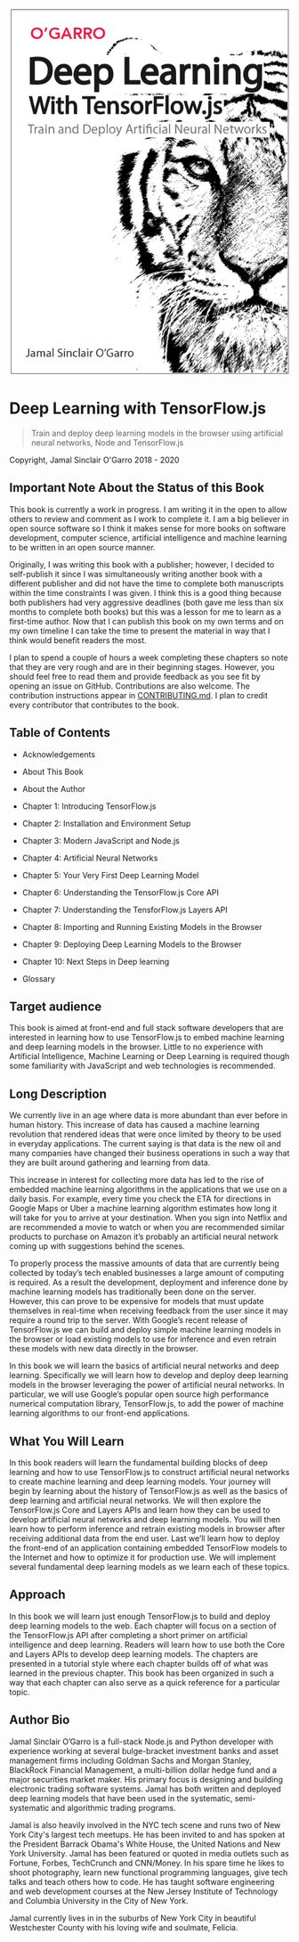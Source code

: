 ![](./images/cover.png)

# Deep Learning with TensorFlow.js

> Train and deploy deep learning models in the browser using artificial neural networks, Node and TensorFlow.js

Copyright, Jamal Sinclair O'Garro 2018 - 2020

## Important Note About the Status of this Book

This book is currently a work in progress. I am writing it in the open to allow others to review and comment as I work to complete it. I am a big believer in open source software so I think it makes sense for more books on software development, computer science, artificial intelligence and machine learning to be written in an open source manner. 

Originally, I was writing this book with a publisher; however, I decided to self-publish it since I was simultaneously writing another book with a different publisher and did not have the time to complete both manuscripts within the time constraints I was given. I think this is a good thing because both publishers had very aggressive deadlines (both gave me less than six months to complete both books) but this was a lesson for me to learn as a first-time author. Now that I can publish this book on my own terms and on my own timeline I can take the time to present the material in way that I think would benefit readers the most.

I plan to spend a couple of hours a week completing these chapters so note that they are very rough and are in their beginning stages. However, you should feel free to read them and provide feedback as you see fit by opening an issue on GitHub. Contributions are also welcome. The contribution instructions appear in [CONTRIBUTING.md](./CONTRIBUTING.md). I plan to credit every contributor that contributes to the book.


## Table of Contents

- Acknowledgements

- About This Book

- About the Author

- Chapter 1: Introducing TensorFlow.js

- Chapter 2: Installation and Environment Setup

- Chapter 3: Modern JavaScript and Node.js

- Chapter 4: Artificial Neural Networks

- Chapter 5: Your Very First Deep Learning Model

- Chapter 6: Understanding the TensorFlow.js Core API

- Chapter 7: Understanding the TensforFlow.js Layers API

- Chapter 8: Importing and Running Existing Models in the Browser

- Chapter 9: Deploying Deep Learning Models to the Browser

- Chapter 10: Next Steps in Deep learning

- Glossary


## Target audience

This book is aimed at front-end and full stack software developers that are interested in learning how to use TensorFlow.js to embed machine learning and deep learning models in the browser. Little to no experience with Artificial Intelligence, Machine Learning or Deep Learning is required though some familiarity with JavaScript and web technologies is recommended.


## Long Description

We currently live in an age where data is more abundant than ever before in human history. This increase of data has caused a machine learning revolution that rendered ideas that were once limited by theory to be used in everyday applications. The current saying is that data is the new oil and many companies have changed their business operations in such a way that they are built around gathering and learning from data.

This increase in interest for collecting more data has led to the rise of embedded machine learning algorithms in the applications that we use on a daily basis. For example, every time you check the ETA for directions in Google Maps or Uber a machine learning algorithm estimates how long it will take for you to arrive at your destination. When you sign into Netflix and are recommended a movie to watch or when you are recommended similar products to purchase on Amazon it’s probably an artificial neural network coming up with suggestions behind the scenes.

To properly process the massive amounts of data that are currently being collected by today’s tech enabled businesses a large amount of computing is required. As a result the development, deployment and inference done by machine learning models has traditionally been done on the server. However, this can prove to be expensive for models that must update themselves in real-time when receiving feedback from the user since it may require a round trip to the server. With Google’s recent release of TensorFlow.js we can build and deploy simple machine learning models in the browser or load existing models to use for inference and even retrain these models with new data directly in the browser.

In this book we will learn the basics of artificial neural networks and deep learning. Specifically we will learn how to develop and deploy deep learning models in the browser leveraging the power of artificial neural networks. In particular, we will use Google’s popular open source high performance numerical computation library, TensorFlow.js, to add the power of machine learning algorithms to our front-end applications.


## What You Will Learn

In this book readers will learn the fundamental building blocks of deep learning and how to use TensorFlow.js to construct artificial neural networks to create machine learning and deep learning models. Your journey will begin by learning about the history of TensorFlow.js as well as the basics of deep learning and artificial neural networks. We will then explore the TensorFlow.js Core and Layers APIs and learn how they can be used to develop artificial neural networks and deep learning models. You will then learn how to perform inference and retrain existing models in browser after receiving additional data from the end user. Last we’ll learn how to deploy the front-end of an application containing embedded TensorFlow models to the Internet and how to optimize it for production use. We will implement several fundamental deep learning models as we learn each of these topics.


## Approach

In this book we will learn just enough TensorFlow.js to build and deploy deep learning models to the web. Each chapter will focus on a section of the TensorFlow.js API after completing a short primer on artificial intelligence and deep learning. Readers will learn how to use both the Core and Layers APIs to develop deep learning models. The chapters are presented in a tutorial style where each chapter builds off of what was learned in the previous chapter. This book has been organized in such a way that each chapter can also serve as a quick reference for a particular topic.


## Author Bio

Jamal Sinclair O’Garro is a full-stack Node.js and Python developer with experience working at several bulge-bracket investment banks and asset management firms including Goldman Sachs and Morgan Stanley, BlackRock Financial Management, a multi-billion dollar hedge fund and a major securities market maker. His primary focus is designing and building electronic trading software systems. Jamal has both written and deployed deep learning models that have been used in the systematic, semi-systematic and algorithmic trading programs.

Jamal is also heavily involved in the NYC tech scene and runs two of New York City's largest tech meetups. He has been invited to and has spoken at the President Barrack Obama's White House, the United Nations and New York University. Jamal has been featured or quoted in media outlets such as Fortune, Forbes, TechCrunch and CNN/Money. In his spare time he likes to shoot photography, learn new functional programming languages, give tech talks and teach others how to code. He has taught software engineering and web development courses at the New Jersey Institute of Technology and Columbia University in the City of New York.

Jamal currently lives in in the suburbs of New York City in beautiful Westchester County with his loving wife and soulmate, Felicia.
